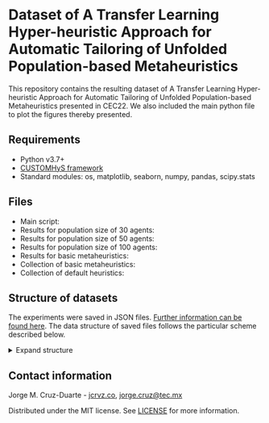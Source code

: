 # Dataset of A Transfer Learning Hyper-heuristic Approach for Automatic Tailoring of Unfolded Population-based Metaheuristics
This repository contains the resulting dataset of A Transfer Learning Hyper-heuristic Approach for Automatic Tailoring of Unfolded Population-based Metaheuristics presented in CEC22. We also included the main python file to plot the figures thereby presented.

## Requirements
- Python v3.7+
- [CUSTOMHyS framework](https://github.com/jcrvz/customhys.git)
- Standard modules: os, matplotlib, seaborn, numpy, pandas, scipy.stats

## Files
- Main script: 
- Results for population size of 30 agents: 
- Results for population size of 50 agents: 
- Results for population size of 100 agents: 
- Results for basic metaheuristics: 
- Collection of basic metaheuristics:
- Collection of default heuristics: 

## Structure of datasets

The experiments were saved in JSON files. [Further information can be found here](https://www.sciencedirect.com/science/article/pii/S2352711020303411). The data structure of saved files follows the particular scheme described below.

<details>
<summary> Expand structure </summary>
<p>

```
|-- {dict: 3}
|  |-- problem = {list: 428}
|  |  |-- 0 = {str}
:  :  :  
|  |-- dimensions = {list: 428}
|  |  |-- 0 = {int}
:  :  :  
|  |-- results = {list: 428}
|  |  |-- 0 = {dict: 5}
|  |  |  |-- step = {list: 12}
|  |  |  |  |-- 0 = {int}
:  :  :  :  :  
|  |  |  |-- performance = {list: 12}
|  |  |  |  |-- 0 = {float}
:  :  :  :  :  
|  |  |  |-- statistics = {list: 12}
|  |  |  |  |-- 0 = {dict: 10}
|  |  |  |  |  |-- nob = {int}
|  |  |  |  |  |-- Min = {float}
|  |  |  |  |  |-- Max = {float}
|  |  |  |  |  |-- Avg = {float}
|  |  |  |  |  |-- Std = {float}
|  |  |  |  |  |-- Skw = {float}
|  |  |  |  |  |-- Kur = {float}
|  |  |  |  |  |-- IQR = {float}
|  |  |  |  |  |-- Med = {float}
|  |  |  |  |  |-- MAD = {float}
:  :  :  :  :  
|  |  |  |-- encoded_solution = {list: 12}
|  |  |  |  |-- 0 = {list: 50}
|  |  |  |  |  |-- 0 = {int}
:  :  :  :  :  :  
:  :  :  :  :  
|  |  |  |-- hist_fitness = {list: 50}
|  |  |  |  |-- 0 = {list: 98}
|  |  |  |  |  |-- 0 = {float}
:  :  :  :  :  :  
:  :  :  :  :  
:  :  :  
```
</p>
</details>

## Contact information

Jorge M. Cruz-Duarte - [jcrvz.co](https://jcrvz.co), [jorge.cruz@tec.mx](mailto:jorge.cruz@tec.mx)

Distributed under the MIT license. See [LICENSE](./LICENSE) for more information.
